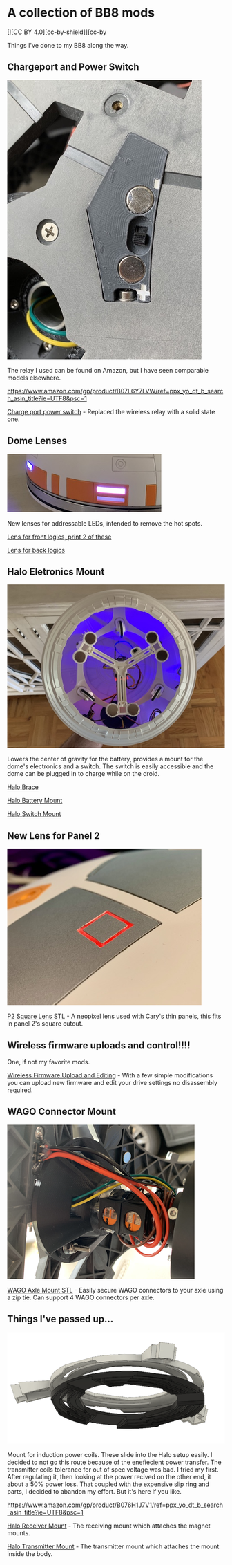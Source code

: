 # A collection of BB8 mods

[![CC BY 4.0][cc-by-shield]][cc-by

Things I've done to my BB8 along the way.

## Chargeport and Power Switch

![](assets/chargeport_switch.jpeg)

The relay I used can be found on Amazon, but I have seen comparable models elsewhere.

https://www.amazon.com/gp/product/B07L6Y7LVW/ref=ppx_yo_dt_b_search_asin_title?ie=UTF8&psc=1

[Charge port power switch](stls/charge_port_micro_switch.stl) - Replaced the wireless relay with a solid state one.

## Dome Lenses

![](assets/dome_lens.png)

New lenses for addressable LEDs, intended to remove the hot spots.

[Lens for front logics, print 2 of these](stls/dome_front_logics.stl)

[Lens for back logics](stls/dome_back_logics.stl)

## Halo Eletronics Mount

![](assets/halo_eletronics_mount.jpeg)

Lowers the center of gravity for the battery, provides a mount for the dome's electronics and a switch.  The switch is easily accessible and the dome can be plugged in to charge while on the droid.

[Halo Brace](stls/halo_brace.stl)

[Halo Battery Mount](stls/halo_battery_mount.stl)

[Halo Switch Mount](stls/halo_switch_mount.stl)


## New Lens for Panel 2

![](assets/p2_square_lens.jpeg)

[P2 Square Lens STL](stls/p2_square_lens.stl) - A neopixel lens used with Cary's thin panels, this fits in panel 2's square cutout.

## Wireless firmware uploads and control!!!!

One, if not my favorite mods.

[Wireless Firmware Upload and Editing](firmware_upload.md) - With a few simple modifications you can upload new firmware and edit your drive settings no disassembly required.

## WAGO Connector Mount

![](assets/wago_axle_connector.png)

[WAGO Axle Mount STL](stls/wago_axle_mounts.stl) - Easily secure WAGO connectors to your axle using a zip tie.  Can support 4 WAGO connectors per axle.



## Things I've passed up...

![](assets/wireless_mount.png)

Mount for induction power coils.  These slide into the Halo setup easily.  I decided to not go this route because of the enefiecient power transfer.  The transmitter coils tolerance for out of spec voltage was bad.  I fried my first.  After regulating it, then looking at the power recived on the other end, it about a 50% power loss.  That coupled with the expensive slip ring and parts, I decided to abandon my effort.  But it's here if you like.

https://www.amazon.com/gp/product/B076H1J7V1/ref=ppx_yo_dt_b_search_asin_title?ie=UTF8&psc=1

[Halo Receiver Mount](stls/halo_receiver_mount.stl) - The receiving mount which attaches the magnet mounts.

[Halo Transmitter Mount](stls/halo_transmitter_mount.stl) - The transmitter mount which attaches the mount inside the body.
